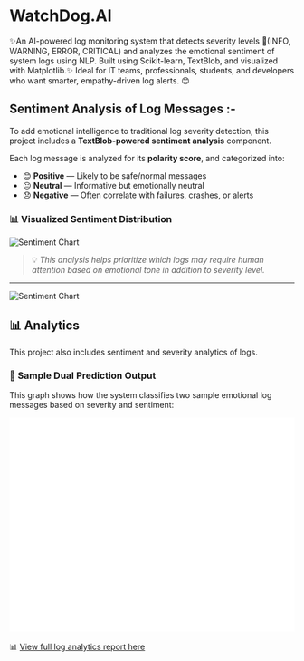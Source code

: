 # WatchDog.AI
✨An AI-powered log monitoring system that detects severity levels 🚨(INFO, WARNING, ERROR, CRITICAL) and analyzes the emotional sentiment of system logs using NLP. Built using Scikit-learn, TextBlob, and visualized with Matplotlib.✨ Ideal for IT teams, professionals, students, and developers who want smarter, empathy-driven log alerts.  😊

## Sentiment Analysis of Log Messages :-

To add emotional intelligence to traditional log severity detection, this project includes a **TextBlob-powered sentiment analysis** component.

Each log message is analyzed for its **polarity score**, and categorized into:

- 😊 **Positive** — Likely to be safe/normal messages  
- 😐 **Neutral** — Informative but emotionally neutral  
- 😞 **Negative** — Often correlate with failures, crashes, or alerts

### 📊 Visualized Sentiment Distribution

![Sentiment Chart](/content/assets/sentiment_bar_chart.png)

> 💡 *This analysis helps prioritize which logs may require human attention based on emotional tone in addition to severity level.*

---
![Sentiment Chart](assets/sentiment_chart.png)

## 📊 Analytics

This project also includes sentiment and severity analytics of logs.

### 🎯 Sample Dual Prediction Output

This graph shows how the system classifies two sample emotional log messages based on severity and sentiment:

![Dual Prediction Plot](assets/sample_dual_plot.png)


📊 [View full log analytics report here](Log_Analytics_Report.md)
